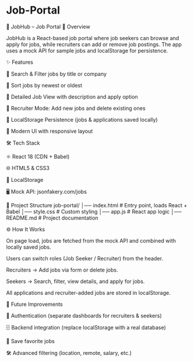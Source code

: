 # Job-Portal
🎯 JobHub – Job Portal
📌 Overview

JobHub is a React-based job portal where job seekers can browse and apply for jobs, while recruiters can add or remove job postings.
The app uses a mock API for sample jobs and localStorage for persistence.

✨ Features

🔎 Search & Filter jobs by title or company

📅 Sort jobs by newest or oldest

👀 Detailed Job View with description and apply option

📝 Recruiter Mode: Add new jobs and delete existing ones

💾 LocalStorage Persistence (jobs & applications saved locally)

🎨 Modern UI with responsive layout

🛠️ Tech Stack

⚛️ React 18 (CDN + Babel)

🌐 HTML5 & CSS3

💾 LocalStorage

🖥️ Mock API: jsonfakery.com/jobs

📂 Project Structure
job-portal/
│── index.html   # Entry point, loads React + Babel
│── style.css    # Custom styling
│── app.js       # React app logic
│── README.md    # Project documentation

⚙️ How It Works

On page load, jobs are fetched from the mock API and combined with locally saved jobs.

Users can switch roles (Job Seeker / Recruiter) from the header.

Recruiters → Add jobs via form or delete jobs.

Seekers → Search, filter, view details, and apply for jobs.

All applications and recruiter-added jobs are stored in localStorage.

📌 Future Improvements

🔑 Authentication (separate dashboards for recruiters & seekers)

🗄️ Backend integration (replace localStorage with a real database)

💾 Save favorite jobs

🛠️ Advanced filtering (location, remote, salary, etc.)